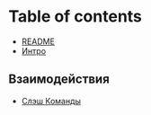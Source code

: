 # Table of contents

* [README](README.md)
* [Интро](intro.md)

## Взаимодействия

* [Слэш Команды](vzaimodeistviya/slesh-komandy.md)

